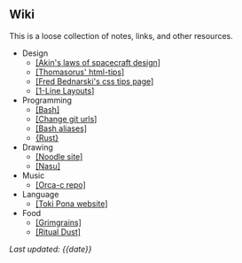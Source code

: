 ## Wiki

This is a loose collection of notes, links, and other resources.

- Design
	- [[Akin's laws of spacecraft design]](https://spacecraft.ssl.umd.edu/akins_laws.html)
	- [[Thomasorus' html-tips]](https://thomasorus.com/html-tips.html)
	- [[Fred Bednarski's css tips page]](https://fdisk.space/css/)
	- [[1-Line Layouts]](https://1linelayouts.glitch.me/)
- Programming
	- [[Bash]](https://devhints.io/bash)
	- [[Change git urls]](https://help.github.jp/enterprise/2.11/user/articles/changing-a-remote-s-url/)
	- [[Bash aliases]](https://linuxize.com/post/how-to-create-bash-aliases/)
	- [{Rust}](learning_rust.html)
- Drawing
	- [[Noodle site]](https://hundredrabbits.github.io/Noodle)
	- [[Nasu]](https://git.sr.ht/~rabbits/nasu)
- Music
	- [[Orca-c repo]](https://github.com/hundredrabbits/Orca-c)
- Language
	- [[Toki Pona website]](https://tokipona.org/)
- Food
	- [[Grimgrains]](https://grimgrains.com/site/home.html)
	- [[Ritual Dust]](https://ritualdust.com/food/)


*Last updated: {{date}}*
